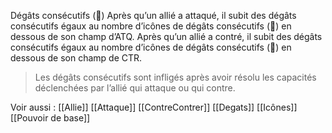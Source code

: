 Dégâts consécutifs ()
Après qu’un allié a attaqué, il subit des dégâts consécutifs égaux au nombre d’icônes de dégâts consécutifs () en dessous de son champ d’ATQ. Après qu’un allié a contré, il subit des dégâts consécutifs égaux au nombre d’icônes de dégâts consécutifs () en dessous de son champ de CTR.

>Les dégâts consécutifs sont infligés après avoir résolu les capacités déclenchées par l’allié qui attaque ou qui contre.

Voir aussi :
[[Allie]]
[[Attaque]]
[[ContreContrer]]
[[Degats]]
[[Icônes]]
[[Pouvoir de base]]